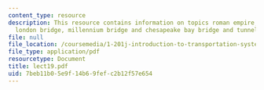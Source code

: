 ```yaml
---
content_type: resource
description: This resource contains information on topics roman empire, roman roads,
  london bridge, millennium bridge and chesapeake bay bridge and tunnel.
file: null
file_location: /coursemedia/1-201j-introduction-to-transportation-systems-fall-2006/7beb11b05e9f14b69fefc2b12f57e654_lect19.pdf
file_type: application/pdf
resourcetype: Document
title: lect19.pdf
uid: 7beb11b0-5e9f-14b6-9fef-c2b12f57e654
---
```

